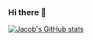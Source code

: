 ### Hi there 👋

[![Jacob's GitHub stats](https://github-readme-stats.vercel.app/api?username=jaoxford&show_icons=true&theme=tokyonight)](https://github.com/anuraghazra/github-readme-stats)

<!--
**jaoxford/jaoxford** is a ✨ _special_ ✨ repository because its `README.md` (this file) appears on your GitHub profile.

Here are some ideas to get you started:

- 🔭 I’m currently working on ...
- 🌱 I’m currently learning ...
- 👯 I’m looking to collaborate on ...
- 🤔 I’m looking for help with ...
- 💬 Ask me about ...
- 📫 How to reach me: ...
- 😄 Pronouns: ...
- ⚡ Fun fact: ...
-->
